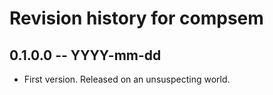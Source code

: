 # Revision history for compsem

## 0.1.0.0 -- YYYY-mm-dd

* First version. Released on an unsuspecting world.
